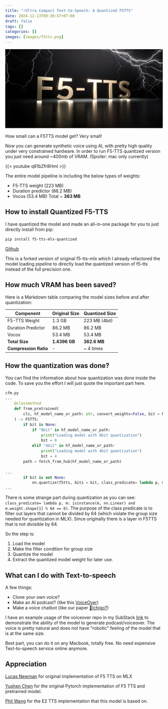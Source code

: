```yaml
---
title: "⚡Ultra Compact Text-to-Speech: A Quantized F5TTS"
date: 2024-12-13T09:30:57+07:00
draft: false
tags: []
categories: []
images: [images/f5tts.png]
---
```


![F5TTS](images/f5tts.png)

How small can a F5TTS model get? Very small!

Now you can generate synthetic voice using AI, with pretty high quality under very constrained hardware. In order to run F5-TTS quantized version you just need around ~400mb of VRAM. (Spoiler: mac only currently)

{{< youtube q61bZfr8HmI >}}

The entire model pipeline is including the below types of weights:
- F5-TTS weight (223 MB)
- Duration predictor (86.2 MB)
- Vocos (53.4 MB)
Total ~ **363 MB**

## How to install Quantized F5-TTS
I have quantized the model and made an all-in-one package for you to just directly install from pip:

```zsh
pip install f5-tts-mlx-quantized
```
[Github](https://github.com/tikikun/f5-tts-mlx-quantized)

This is a forked version of original f5-tts-mlx which I already refactored the model loading pipeline to directly load the quantized version of f5-tts instead of the full precision one.


## How much VRAM has been saved? 

Here is a Markdown table comparing the model sizes before and after quantization:

| Component | Original Size | Quantized Size |
| --- | --- | --- |
| F5-TTS Weight | 1.3 GB | 223 MB (4bit) |
| Duration Predictor | 86.2 MB | 86.2 MB |
| Vocos | 53.4 MB | 53.4 MB |
| **Total Size** | **1.4396 GB** | **362.6 MB** |
| **Compression Ratio** | - | ~ 4 times |

## How the quantization was done?
You can find the information about how quantization was done inside the code. To save you the effort I will just quote the important part here.
```python filename="cfm.py"
cfm.py
...
    @classmethod
    def from_pretrained(
        cls, hf_model_name_or_path: str, convert_weights=False, bit = None
    ) -> F5TTS:
        if bit is None:
            if "8bit" in hf_model_name_or_path:
                print("Loading model with 8bit quantization")
                bit = 8
            elif "4bit" in hf_model_name_or_path:
                print("Loading model with 4bit quantization")
                bit = 4
        path = fetch_from_hub(hf_model_name_or_path)

... 
        if bit is not None:
            nn.quantize(f5tts, bits = bit, class_predicate= lambda p, m: isinstance(m, nn.Linear) and m.weight.shape[1] % 64 == 0)
...
```

There is some strange part during quantization as you can see: `class_predicate= lambda p, m: isinstance(m, nn.Linear) and m.weight.shape[1] % 64 == 0)`. The purpose of the class predicate is to filter out layers that cannot be divided by 64 (which violate the group size needed for quantization in MLX). Since originally there is a layer in F5TTS that is not divisible by 64.

So the step is:
1. Load the model 
2. Make the filter condition for group size
3. Quantize the model
4. Extract the quantized model weight for later use.

## What can I do with Text-to-speech
A few things:
- Clone your own voice?
- Make an AI podcast? (like this [VoiceOver](https://github.com/tikikun/voiceover))
- Make a voice chatbot (like our paper [🍓Ichigo?](https://github.com/janhq/ichigo))

I have an example usage of the voiceover repo in my SubStack [link](https://neuronsquantized.substack.com/p/multi-modal-tokenizing-with-chameleon) to demonstrate the ability of the model to generate podcast/voiceover. The voice is pretty natural and does not have "robotic" feeling of the model that is at the same size.

Best part, you can do it on any Macbook, totally free. No need expensive Text-to-speech service online anymore.


## Appreciation

[Lucas Newman](https://github.com/lucasnewman/f5-tts-mlx) for original implementation of F5 TTS on MLX

[Yushen Chen](https://github.com/SWivid) for the original Pytorch implementation of F5 TTS and pretrained model.

[Phil Wang](https://github.com/lucidrains) for the E2 TTS implementation that this model is based on.

